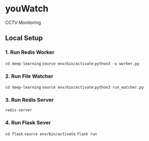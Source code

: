 # youWatch
 CCTV Monitoring


## Local Setup

### 1. Run Redis Worker
`cd deep-learning`
`source env/bin/activate`
`python3 -u worker.py`

### 2. Run File Watcher
`cd deep-learning`
`source env/bin/activate`
`python3 run_watcher.py`

### 3. Run Redis Server
`redis-server`

### 4. Run Flask Sever
`cd flask`
`source env/bin/activate`
`flask run`